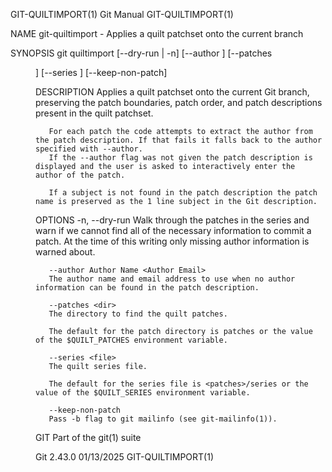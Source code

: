 GIT-QUILTIMPORT(1)							  Git Manual							    GIT-QUILTIMPORT(1)

NAME
       git-quiltimport - Applies a quilt patchset onto the current branch

SYNOPSIS
       git quiltimport [--dry-run | -n] [--author <author>] [--patches <dir>]
		       [--series <file>] [--keep-non-patch]

DESCRIPTION
       Applies a quilt patchset onto the current Git branch, preserving the patch boundaries, patch order, and patch descriptions present in the quilt
       patchset.

       For each patch the code attempts to extract the author from the patch description. If that fails it falls back to the author specified with --author.
       If the --author flag was not given the patch description is displayed and the user is asked to interactively enter the author of the patch.

       If a subject is not found in the patch description the patch name is preserved as the 1 line subject in the Git description.

OPTIONS
       -n, --dry-run
	   Walk through the patches in the series and warn if we cannot find all of the necessary information to commit a patch. At the time of this writing
	   only missing author information is warned about.

       --author Author Name <Author Email>
	   The author name and email address to use when no author information can be found in the patch description.

       --patches <dir>
	   The directory to find the quilt patches.

	   The default for the patch directory is patches or the value of the $QUILT_PATCHES environment variable.

       --series <file>
	   The quilt series file.

	   The default for the series file is <patches>/series or the value of the $QUILT_SERIES environment variable.

       --keep-non-patch
	   Pass -b flag to git mailinfo (see git-mailinfo(1)).

GIT
       Part of the git(1) suite

Git 2.43.0								  01/13/2025							    GIT-QUILTIMPORT(1)
